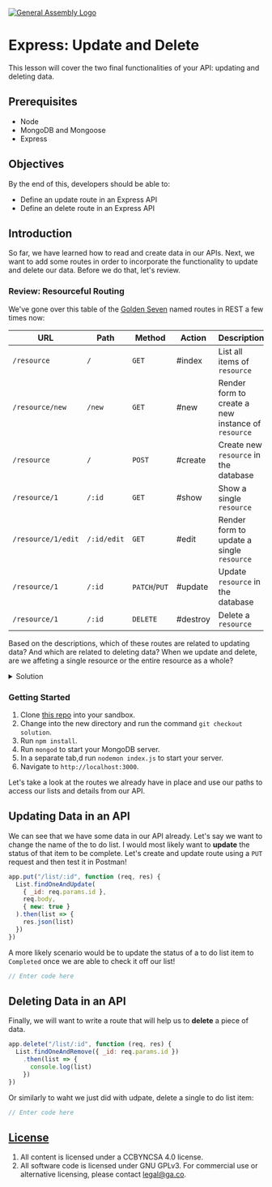 [![General Assembly Logo](https://camo.githubusercontent.com/1a91b05b8f4d44b5bbfb83abac2b0996d8e26c92/687474703a2f2f692e696d6775722e636f6d2f6b6538555354712e706e67)](https://generalassemb.ly/education/web-development-immersive)

# Express: Update and Delete

This lesson will cover the two final functionalities of your API: updating and deleting data.

## Prerequisites

- Node
- MongoDB and Mongoose
- Express

## Objectives

By the end of this, developers should be able to:

- Define an update route in an Express API
- Define an delete route in an Express API

## Introduction

So far, we have learned how to read and create data in our APIs. Next, we want to add some routes in order to incorporate the functionality to update and delete our data. Before we do that, let's review.

### Review: Resourceful Routing

We've gone over this table of the [Golden
Seven](https://restfulrouting.com/#golden-seven) named routes in REST a few times now:

| URL | Path | Method  | Action | Description |
| --- | --- | --- | --- | --- |
| `/resource` | `/` | `GET` | #index | List all items of `resource` |
| `/resource/new` | `/new` | `GET` | #new | Render form to create a new instance of `resource` |
| `/resource` | `/` | `POST` | #create | Create new `resource` in the database |
| `/resource/1` | `/:id` | `GET` | #show | Show a single `resource` |
| `/resource/1/edit` | `/:id/edit` | `GET` | #edit | Render form to update a single `resource` |
| `/resource/1` | `/:id` | `PATCH`/`PUT` | #update | Update `resource` in the database |
| `/resource/1` | `/:id` | `DELETE` | #destroy | Delete a `resource` |

Based on the descriptions, which of these routes are related to updating data?
And which are related to deleting data? When we update and delete, are we affeting a single resource or the entire resource as a whole?

<details>
<summary>Solution</summary>

**Update:**

| URL | Path | Method  | Action | Description |
| --- | --- | --- | --- | --- |
| `/resource/1` | `/:id` | `PATCH`/`PUT` | #update | Update `resource` in the database |

**Delete:**

| URL | Path | Method  | Action | Description |
| --- | --- | --- | --- | --- |
| `/resource/1` | `/:id` | `DELETE` | #destroy | Delete a `resource` |

</details>

### Getting Started

1. Clone [this repo](https://git.generalassemb.ly/dc-wdi-node-express/express-create-read/tree/solution) into your sandbox.
1. Change into the new directory and run the command `git checkout solution`.
1. Run `npm install`.
1. Run `mongod` to start your MongoDB server.
1. In a separate tab,d run `nodemon index.js` to start your server.
1. Navigate to `http://localhost:3000`.

Let's take a look at the routes we already have in place and use our paths to access our lists and details from our API.

## Updating Data in an API

We can see that we have some data in our API already. Let's say we want to change the name of the to do list. I would most likely want to **update** the status of that item to be complete. Let's create and update route using a `PUT` request and then test it in Postman!

```js
app.put("/list/:id", function (req, res) {
  List.findOneAndUpdate(
    { _id: req.params.id },
    req.body,
    { new: true }
  ).then(list => {
    res.json(list)
  })
})
```

A more likely scenario would be to update the status of a to do list item to `Completed` once we are able to check it off our list!

```js
// Enter code here
```

## Deleting Data in an API

Finally, we will want to write a route that will help us to **delete** a piece of data.

```js
app.delete("/list/:id", function (req, res) {
  List.findOneAndRemove({ _id: req.params.id })
    .then(list => {
      console.log(list)
    })
})
```

Or similarly to waht we just did with udpate, delete a single to do list item:

```js
// Enter code here
```

## [License](LICENSE)

1. All content is licensed under a CC­BY­NC­SA 4.0 license.
1. All software code is licensed under GNU GPLv3. For commercial use or
   alternative licensing, please contact legal@ga.co.
